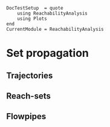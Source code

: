 ```@meta
DocTestSetup  = quote
    using ReachabilityAnalysis
    using Plots
end
CurrentModule = ReachabilityAnalysis
```

# Set propagation

## Trajectories

## Reach-sets



## Flowpipes
